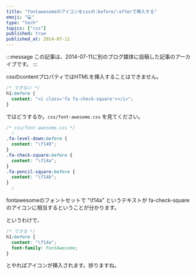 ```yaml
---
title: "fontawesomeのアイコンをcssの:before/:afterで挿入する"
emoji: "💻"
type: "tech"
topics: ["css"]
published: true
published_at: 2014-07-11
---
```


:::message
この記事は、2014-07-11に別のブログ媒体に投稿した記事のアーカイブです。
:::

cssのcontentプロパティではHTMLを挿入することはできません。

```css
/* できない */
h1:before {
  content: "<i class='fa fa-check-square'></i>";
}
```

ではどうするか。`css/font-awesome.css` を見てください。

```css
/* css/font-awesome.css */
  :
.fa-level-down:before {
  content: "\f149";
}
.fa-check-square:before {
  content: "\f14a";
}
.fa-pencil-square:before {
  content: "\f14b";
}
  :
```

fontawesomeのフォントセットで "\f14a" というテキストが fa-check-square のアイコンに相当するということが分かります。

というわけで、

```css
/* できる */
h1:before {
  content: "\f14a";
  font-family: FontAwesome;
}
```

とやればアイコンが挿入されます。捗りますね。
